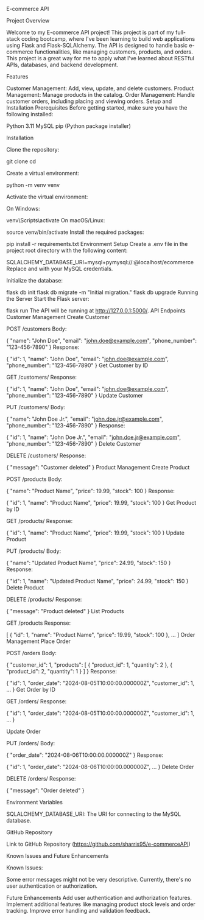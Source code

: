 E-commerce API

Project Overview

Welcome to my E-commerce API project! This project is part of my full-stack coding bootcamp, where I've been learning to build web applications using Flask and Flask-SQLAlchemy. The API is designed to handle basic e-commerce functionalities, like managing customers, products, and orders. This project is a great way for me to apply what I've learned about RESTful APIs, databases, and backend development.

Features

Customer Management: Add, view, update, and delete customers.
Product Management: Manage products in the catalog.
Order Management: Handle customer orders, including placing and viewing orders.
Setup and Installation
Prerequisites
Before getting started, make sure you have the following installed:

Python 3.11
MySQL
pip (Python package installer)

Installation

Clone the repository:



git clone <repository-url>
cd <repository-directory>

Create a virtual environment:



python -m venv venv

Activate the virtual environment:

On Windows:


venv\Scripts\activate
On macOS/Linux:


source venv/bin/activate
Install the required packages:



pip install -r requirements.txt
Environment Setup
Create a .env file in the project root directory with the following content:



SQLALCHEMY_DATABASE_URI=mysql+pymysql://<username>:<password>@localhost/ecommerce
Replace <username> and <password> with your MySQL credentials.

Initialize the database:



flask db init
flask db migrate -m "Initial migration."
flask db upgrade
Running the Server
Start the Flask server:


flask run
The API will be running at http://127.0.0.1:5000/.
API Endpoints
Customer Management
Create Customer

POST /customers
Body:


{
    "name": "John Doe",
    "email": "john.doe@example.com",
    "phone_number": "123-456-7890"
}
Response:


{
    "id": 1,
    "name": "John Doe",
    "email": "john.doe@example.com",
    "phone_number": "123-456-7890"
}
Get Customer by ID

GET /customers/<id>
Response:


{
    "id": 1,
    "name": "John Doe",
    "email": "john.doe@example.com",
    "phone_number": "123-456-7890"
}
Update Customer

PUT /customers/<id>
Body:


{
    "name": "John Doe Jr.",
    "email": "john.doe.jr@example.com",
    "phone_number": "123-456-7890"
}
Response:


{
    "id": 1,
    "name": "John Doe Jr.",
    "email": "john.doe.jr@example.com",
    "phone_number": "123-456-7890"
}
Delete Customer

DELETE /customers/<id>
Response:


{
    "message": "Customer deleted"
}
Product Management
Create Product

POST /products
Body:


{
    "name": "Product Name",
    "price": 19.99,
    "stock": 100
}
Response:


{
    "id": 1,
    "name": "Product Name",
    "price": 19.99,
    "stock": 100
}
Get Product by ID

GET /products/<id>
Response:


{
    "id": 1,
    "name": "Product Name",
    "price": 19.99,
    "stock": 100
}
Update Product

PUT /products/<id>
Body:


{
    "name": "Updated Product Name",
    "price": 24.99,
    "stock": 150
}
Response:


{
    "id": 1,
    "name": "Updated Product Name",
    "price": 24.99,
    "stock": 150
}
Delete Product

DELETE /products/<id>
Response:


{
    "message": "Product deleted"
}
List Products

GET /products
Response:


[
    {
        "id": 1,
        "name": "Product Name",
        "price": 19.99,
        "stock": 100
    },
    ...
]
Order Management
Place Order

POST /orders
Body:


{
    "customer_id": 1,
    "products": [
        { "product_id": 1, "quantity": 2 },
        { "product_id": 2, "quantity": 1 }
    ]
}
Response:


{
    "id": 1,
    "order_date": "2024-08-05T10:00:00.000000Z",
    "customer_id": 1,
    ...
}
Get Order by ID

GET /orders/<id>
Response:


{
    "id": 1,
    "order_date": "2024-08-05T10:00:00.000000Z",
    "customer_id": 1,
    ...
}

Update Order

PUT /orders/<id>
Body:


{
    "order_date": "2024-08-06T10:00:00.000000Z"
}
Response:


{
    "id": 1,
    "order_date": "2024-08-06T10:00:00.000000Z",
    ...
}
Delete Order

DELETE /orders/<id>
Response:


{
    "message": "Order deleted"
}

Environment Variables

SQLALCHEMY_DATABASE_URI: The URI for connecting to the MySQL database.

GitHub Repository

Link to GitHub Repository (https://github.com/sharris95/e-commerceAPI)

Known Issues and Future Enhancements

Known Issues:

Some error messages might not be very descriptive.
Currently, there's no user authentication or authorization.

Future Enhancements
Add user authentication and authorization features.
Implement additional features like managing product stock levels and order tracking.
Improve error handling and validation feedback.
